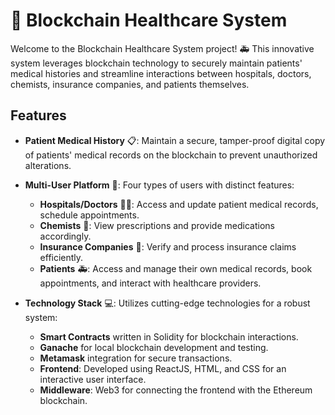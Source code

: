 # 🏥 Blockchain Healthcare System

Welcome to the Blockchain Healthcare System project! 🚑 This innovative system leverages blockchain technology to securely maintain patients' medical histories and streamline interactions between hospitals, doctors, chemists, insurance companies, and patients themselves.

## Features

- **Patient Medical History** 📋: Maintain a secure, tamper-proof digital copy of patients' medical records on the blockchain to prevent unauthorized alterations.

- **Multi-User Platform** 👥: Four types of users with distinct features:
  - **Hospitals/Doctors** 👩‍⚕️: Access and update patient medical records, schedule appointments.
  - **Chemists** 💊: View prescriptions and provide medications accordingly.
  - **Insurance Companies** 🏢: Verify and process insurance claims efficiently.
  - **Patients** 🚑: Access and manage their own medical records, book appointments, and interact with healthcare providers.

- **Technology Stack** 💻: Utilizes cutting-edge technologies for a robust system:
  - **Smart Contracts** written in Solidity for blockchain interactions.
  - **Ganache** for local blockchain development and testing.
  - **Metamask** integration for secure transactions.
  - **Frontend**: Developed using ReactJS, HTML, and CSS for an interactive user interface.
  - **Middleware**: Web3 for connecting the frontend with the Ethereum blockchain.
